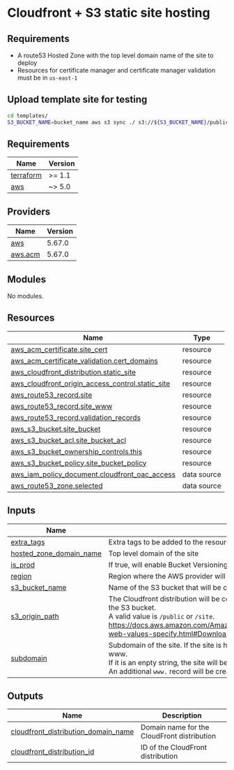 # Cloudfront + S3 static site hosting

## Requirements
* A route53 Hosted Zone with the top level domain name of the site to deploy
* Resources for certificate manager and certificate manager validation must be in `us-east-1`

## Upload template site for testing

```bash
cd templates/
S3_BUCKET_NAME=bucket_name aws s3 sync ./ s3://${S3_BUCKET_NAME}/public/
```
<!-- BEGIN_TF_DOCS -->
## Requirements

| Name | Version |
|------|---------|
| <a name="requirement_terraform"></a> [terraform](#requirement\_terraform) | >= 1.1 |
| <a name="requirement_aws"></a> [aws](#requirement\_aws) | ~> 5.0 |

## Providers

| Name | Version |
|------|---------|
| <a name="provider_aws"></a> [aws](#provider\_aws) | 5.67.0 |
| <a name="provider_aws.acm"></a> [aws.acm](#provider\_aws.acm) | 5.67.0 |

## Modules

No modules.

## Resources

| Name | Type |
|------|------|
| [aws_acm_certificate.site_cert](https://registry.terraform.io/providers/hashicorp/aws/latest/docs/resources/acm_certificate) | resource |
| [aws_acm_certificate_validation.cert_domains](https://registry.terraform.io/providers/hashicorp/aws/latest/docs/resources/acm_certificate_validation) | resource |
| [aws_cloudfront_distribution.static_site](https://registry.terraform.io/providers/hashicorp/aws/latest/docs/resources/cloudfront_distribution) | resource |
| [aws_cloudfront_origin_access_control.static_site](https://registry.terraform.io/providers/hashicorp/aws/latest/docs/resources/cloudfront_origin_access_control) | resource |
| [aws_route53_record.site](https://registry.terraform.io/providers/hashicorp/aws/latest/docs/resources/route53_record) | resource |
| [aws_route53_record.site_www](https://registry.terraform.io/providers/hashicorp/aws/latest/docs/resources/route53_record) | resource |
| [aws_route53_record.validation_records](https://registry.terraform.io/providers/hashicorp/aws/latest/docs/resources/route53_record) | resource |
| [aws_s3_bucket.site_bucket](https://registry.terraform.io/providers/hashicorp/aws/latest/docs/resources/s3_bucket) | resource |
| [aws_s3_bucket_acl.site_bucket_acl](https://registry.terraform.io/providers/hashicorp/aws/latest/docs/resources/s3_bucket_acl) | resource |
| [aws_s3_bucket_ownership_controls.this](https://registry.terraform.io/providers/hashicorp/aws/latest/docs/resources/s3_bucket_ownership_controls) | resource |
| [aws_s3_bucket_policy.site_bucket_policy](https://registry.terraform.io/providers/hashicorp/aws/latest/docs/resources/s3_bucket_policy) | resource |
| [aws_iam_policy_document.cloudfront_oac_access](https://registry.terraform.io/providers/hashicorp/aws/latest/docs/data-sources/iam_policy_document) | data source |
| [aws_route53_zone.selected](https://registry.terraform.io/providers/hashicorp/aws/latest/docs/data-sources/route53_zone) | data source |

## Inputs

| Name | Description | Type | Default | Required |
|------|-------------|------|---------|:--------:|
| <a name="input_extra_tags"></a> [extra\_tags](#input\_extra\_tags) | Extra tags to be added to the resources created by this module | `map(string)` | n/a | yes |
| <a name="input_hosted_zone_domain_name"></a> [hosted\_zone\_domain\_name](#input\_hosted\_zone\_domain\_name) | Top level domain of the site | `string` | n/a | yes |
| <a name="input_is_prod"></a> [is\_prod](#input\_is\_prod) | If true, will enable Bucket Versioning and Bucket Logging. | `bool` | `false` | no |
| <a name="input_region"></a> [region](#input\_region) | Region where the AWS provider will be configured and deployed | `string` | n/a | yes |
| <a name="input_s3_bucket_name"></a> [s3\_bucket\_name](#input\_s3\_bucket\_name) | Name of the S3 bucket that will be created to store the static site content | `string` | n/a | yes |
| <a name="input_s3_origin_path"></a> [s3\_origin\_path](#input\_s3\_origin\_path) | The Cloudfront distribution will be configured to serve content from this folder within the S3 bucket.<br>A valid value is `/public` or `/site`.<br>https://docs.aws.amazon.com/AmazonCloudFront/latest/DeveloperGuide/distribution-web-values-specify.html#DownloadDistValuesOriginPath | `string` | `"/public"` | no |
| <a name="input_subdomain"></a> [subdomain](#input\_subdomain) | Subdomain of the site. If the site is hosted at www.example.com, the subdomain is www.<br>If it is an enpty string, the site will be hosted at the root of the domain.<br>An additional `www.` record will be created. | `string` | n/a | yes |

## Outputs

| Name | Description |
|------|-------------|
| <a name="output_cloudfront_distribution_domain_name"></a> [cloudfront\_distribution\_domain\_name](#output\_cloudfront\_distribution\_domain\_name) | Domain name for the CloudFront distribution |
| <a name="output_cloudfront_distribution_id"></a> [cloudfront\_distribution\_id](#output\_cloudfront\_distribution\_id) | ID of the CloudFront distribution |
<!-- END_TF_DOCS -->